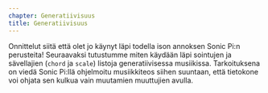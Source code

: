 ```yaml
---
chapter: Generatiivisuus
title: Generatiivisuus
---
```


Onnittelut siitä että olet jo käynyt läpi todella ison annoksen Sonic Pi:n perusteita! Seuraavaksi tutustumme miten käydään läpi sointujen ja sävellajien (`chord` ja `scale`) listoja generatiivisessa musiikissa. Tarkoituksena on viedä Sonic Pi:llä ohjelmoitu musiikkiteos siihen suuntaan, että tietokone voi ohjata sen kulkua vain muutamien muuttujien avulla. 